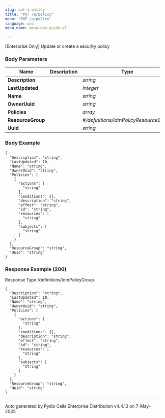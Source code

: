 ```yaml
---
slug: put-a-policy
title: "PUT /a/policy"
menu: "PUT /a/policy"
language: und
menu_name: menu-dev-guide-v7

---
```








 
[Enterprise Only] Update or create a security policy  


### Body Parameters

Name | Description | Type | Required
---|---|---|---
**Description** |  | _string_ |   
**LastUpdated** |  | _integer_ |   
**Name** |  | _string_ |   
**OwnerUuid** |  | _string_ |   
**Policies** |  | _array_ |   
**ResourceGroup** |  | _#/definitions/idmPolicyResourceGroup_ |   
**Uuid** |  | _string_ |   


### Body Example
```
{
  "Description": "string",
  "LastUpdated": 10,
  "Name": "string",
  "OwnerUuid": "string",
  "Policies": [
    {
      "actions": [
        "string"
      ],
      "conditions": {},
      "description": "string",
      "effect": "string",
      "id": "string",
      "resources": [
        "string"
      ],
      "subjects": [
        "string"
      ]
    }
  ],
  "ResourceGroup": "string",
  "Uuid": "string"
}
```






### Response Example (200)
Response Type /definitions/idmPolicyGroup

```
{
  "Description": "string",
  "LastUpdated": 10,
  "Name": "string",
  "OwnerUuid": "string",
  "Policies": [
    {
      "actions": [
        "string"
      ],
      "conditions": {},
      "description": "string",
      "effect": "string",
      "id": "string",
      "resources": [
        "string"
      ],
      "subjects": [
        "string"
      ]
    }
  ],
  "ResourceGroup": "string",
  "Uuid": "string"
}
```




---
Auto generated by Pydio Cells Enterprise Distribution v4.4.13 on 7-May-2025
